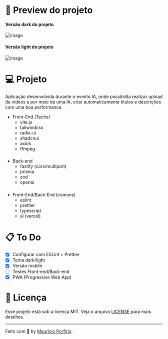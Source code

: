 # :dizzy: Preview do projeto

#### Versão dark do projeto

![image](https://github.com/mauricio-msp/nlw-ai-mastery/assets/13602785/62092a7f-b7ff-4292-9d68-b77578fbf1e2)

#### Versão light do projeto
![image](https://github.com/mauricio-msp/nlw-ai-mastery/assets/13602785/aa32414b-4eca-4f57-a5d6-17f4f0c9e919)

# 💻 Projeto

Aplicação desenvolvida durante o evento <NLW/> IA, onde possibilita realizar upload de vídeos e por meio de uma IA, criar automaticamente títulos e descrições com uma boa performance.

- Front-End (Techs)
    - vite.js
    - tailwindcss
    - radix-ui
    - shadcnui
    - axios
    - ffmpeg
###
   
- Back-end 
    - fastify (cors/multipart)
    - prisma
    - zod
    - openai

###

- Front-End/Back-End (comuns)
    - eslint
    - prettier
    - typescript
    - ai (vercel)

# :clipboard: To Do

- [x] Configurar com ESLint + Prettier
- [x] Tema dark/light
- [x] Versão mobile
- [ ] Testes Front-end/Back-end
- [x] PWA (Progressive Web App) 

# :page_with_curl: Licença

Esse projeto está sob a licença MIT. Veja o arquivo [LICENSE](LICENSE) para mais detalhes.

---

Feito com :blue_heart: by [Maurício Porfírio](https://github.com/mauricio-msp).
